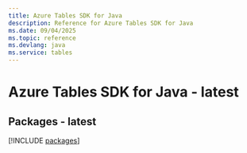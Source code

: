 ```yaml
---
title: Azure Tables SDK for Java
description: Reference for Azure Tables SDK for Java
ms.date: 09/04/2025
ms.topic: reference
ms.devlang: java
ms.service: tables
---
```

# Azure Tables SDK for Java - latest
## Packages - latest
[!INCLUDE [packages](tables-index.md)]